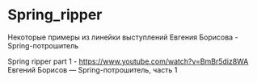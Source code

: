 # Spring_ripper
Некоторые примеры из линейки выступлений Евгения Борисова - Spring-потрошитель

Spring ripper part 1 - https://www.youtube.com/watch?v=BmBr5diz8WA Евгений Борисов — Spring-потрошитель, часть 1
